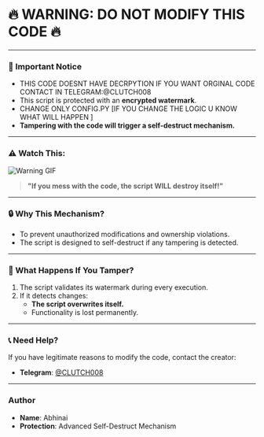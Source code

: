 # **🔥 WARNING: DO NOT MODIFY THIS CODE 🔥**

---

### **🚨 Important Notice**
- THIS CODE DOESNT HAVE DECRPYTION IF YOU WANT ORGINAL CODE CONTACT IN TELEGRAM:@CLUTCH008
- This script is protected with an **encrypted watermark**.
- CHANGE ONLY CONFIG.PY [IF YOU CHANGE THE LOGIC U KNOW WHAT WILL HAPPEN ] 
- **Tampering with the code will trigger a self-destruct mechanism.**

---

### **⚠️ Watch This:**

![Warning GIF](./assets/ZANI.gif)


> **"If you mess with the code, the script WILL destroy itself!"**

---

### **🔒 Why This Mechanism?**
- To prevent unauthorized modifications and ownership violations.
- The script is designed to self-destruct if any tampering is detected.

---

### **🚨 What Happens If You Tamper?**
1. The script validates its watermark during every execution.
2. If it detects changes:
    - **The script overwrites itself.**
    - Functionality is lost permanently.

---

### **📞 Need Help?**
If you have legitimate reasons to modify the code, contact the creator:
- **Telegram**: [@CLUTCH008](https://t.me/CLUTCH008)

---

### **Author**
- **Name**: Abhinai
- **Protection**: Advanced Self-Destruct Mechanism
